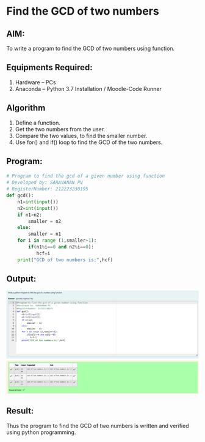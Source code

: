 # Find the GCD of two numbers

## AIM:

To write a program to find the GCD of two numbers using function.

## Equipments Required:

1. Hardware – PCs
2. Anaconda – Python 3.7 Installation / Moodle-Code Runner

## Algorithm

1. Define a function.
2. Get the two numbers from the user.
3. Compare the two values, to find the smaller number.
4. Use for() and if() loop to find the GCD of the two numbers.

## Program:

```python
# Program to find the gcd of a given number using function
# Developed by: SARAVANAN PV
# RegisterNumber: 212223230195
def gcd():
    n1=int(input())
    n2=int(input())
    if n1>n2:
        smaller = n2
    else:
        smaller = n1
    for i in range (1,smaller+1):
        if(n1%i==0 and n2%i==0):
           hcf=i
    print("GCD of two numbers is:",hcf)

```

## Output:

![Output](ex4-output.png)

## Result:

Thus the program to find the GCD of two numbers is written and verified using python programming.

